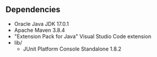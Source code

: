 ## Dependencies
- Oracle Java JDK 17.0.1
- Apache Maven 3.8.4
- "Extension Pack for Java" Visual Studio Code extension
- lib/
  - JUnit Platform Console Standalone 1.8.2